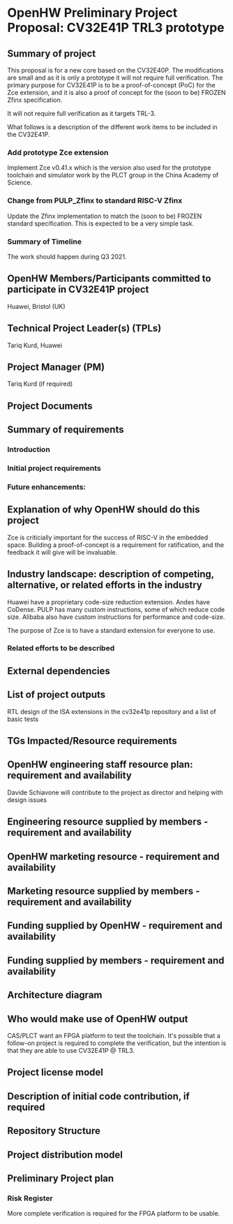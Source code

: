
# OpenHW Preliminary Project Proposal: CV32E41P TRL3 prototype

## Summary of project

This proposal is for a new core based on the CV32E40P. The modifications are small and as it is only a prototype it will not require full verification. The primary purpose for CV32E41P is to be a proof-of-concept (PoC) for the Zce extension, and it is also a proof of concept for the (soon to be) FROZEN Zfinx specification.

It will not require full verification as it targets TRL-3.

What follows is a description of the different work items to be included in the CV32E41P.

### Add prototype Zce extension

Implement Zce v0.41.x which is the version also used for the prototype toolchain and simulator work by the PLCT group in the China Academy of Science.

### Change from PULP_Zfinx to standard RISC-V Zfinx

Update the Zfinx implementation to match the (soon to be) FROZEN standard specification. This is expected to be a very simple task.

### Summary of Timeline

The work should happen during Q3 2021.

## OpenHW Members/Participants committed to participate in CV32E41P project

Huawei, Bristol (UK)

## Technical Project Leader(s) (TPLs)

Tariq Kurd, Huawei

## Project Manager (PM)

Tariq Kurd (if required)

## Project Documents

## Summary of requirements

### Introduction

### Initial project requirements

### Future enhancements:

## Explanation of why OpenHW should do this project

Zce is criticially important for the success of RISC-V in the embedded space. Building a proof-of-concept is a requirement for ratification, and the feedback it will give will be invaluable.

## Industry landscape: description of competing, alternative, or related efforts in the industry

Huawei have a proprietary code-size reduction extension. Andes have CoDense. PULP has many custom instructions, some of which reduce code size. Alibaba also have custom instructions for performance and code-size.

The purpose of Zce is to have a standard extension for everyone to use.

### Related efforts to be described

## External dependencies

## List of project outputs

RTL design of the ISA extensions in the cv32e41p repository and a list of basic tests

## TGs Impacted/Resource requirements

## OpenHW engineering staff resource plan: requirement and availability

Davide Schiavone will contribute to the project as director and helping with design issues

## Engineering resource supplied by members - requirement and availability

## OpenHW marketing resource - requirement and availability

## Marketing resource supplied by members - requirement and availability

## Funding supplied by OpenHW - requirement and availability

## Funding supplied by members - requirement and availability

## Architecture diagram

## Who would make use of OpenHW output

CAS/PLCT want an FPGA platform to test the toolchain. It's possible that a follow-on project is required to complete the verification, but the intention is that they are able to use CV32E41P @ TRL3.

## Project license model

## Description of initial code contribution, if required

## Repository Structure

## Project distribution model

## Preliminary Project plan

### Risk Register

More complete verification is required for the FPGA platform to be usable.
